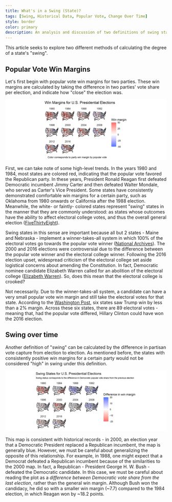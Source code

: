 ```yaml
---
title: What's in a Swing (State)?
tags: [Swing, Historical Data, Popular Vote, Change Over Time]
style: border
color: primary
description: An analysis and discussion of two definitions of swing states and their explanatory validity.
---
```


This article seeks to explore two different methods of calculating the degree of a state's "swing".

## Popular Vote Win Margins

Let's first begin with popular vote win margins for two parties. These win margins are calculated by taking the difference in two parties' vote share per election, and indicate how "close" the election was.

![](img/PV_margins_general.png)

First, we can take note of some high-level trends. In the years 1980 and 1984, most states are colored red, indicating that the popular vote favored the Republican party. In these years, President Ronald Reagan first defeated Democratic incumbent Jimmy Carter and then defeated Walter Mondale, who served as Carter's Vice President. Some states have consistently demonstrated comfortable win margins for a certain party, such as Oklahoma from 1980 onwards or California after the 1988 election. Meanwhile, the white- or faintly- colored states represent "swing" states in the manner that they are commonly understood: as states whose outcomes have the ability to affect electoral college votes, and thus the overall general election ([FiveThirtyEight](https://fivethirtyeight.com/features/arizona-is-probably-not-a-swing-state/)).

Swing states in this sense are important because all but 2 states - Maine and Nebraska - implement a winner-takes-all system in which 100% of the electoral votes go towards the popular vote winner ([National Archives](https://www.archives.gov/electoral-college/allocation)). The 2000 and 2016 elections were controversial due to the difference between the popular vote winner and the electoral college winner. Following the 2016 election upset, widespread criticism of the electoral college set aside logistical concerns about amending the Constitution. In fact, Democratic nominee candidate Elizabeth Warren called for an abolition of the electoral college ([Elizabeth Warren](https://elizabethwarren.com/plans/electoral-college)). So, does this mean that the electoral college is crooked?

Not necessarily. Due to the winner-takes-all system, a candidate can have a very small popular vote win margin and still take the electoral votes for that state. According to the [Washington Post](https://www-washingtonpost-com.ezp-prod1.hul.harvard.edu/graphics/politics/2016-election/swing-state-margins/), six states saw Trump win by less than a 2% margin. Across these six states, there are 89 electoral votes - meaning that, had the popular vote differed, Hillary Clinton could have won the 2016 election.

## Swing over time

Another definition of "swing" can be calculated by the difference in partisan vote capture from election to election. As mentioned before, the states with consistently positive win margins for a certain party would not be considered "high" in swing under this definition. 

![](img/swing.png)

This map is consistent with historical records - in 2000, an election year that a Democratic President replaced a Republican incumbent, the map is generally blue. However, we must be careful about generalizing the opposite of this relationship. For example, in 1988, one might expect that a Democrat defeated a Republican incumbent because of the similarities to the 2000 map. In fact, a Republican - President George H. W. Bush - defeated the Democratic candidate. In this case, we must be careful about reading the plot as a *difference between Democratic vote share from the last election*, rather than the general win margin. Although Bush won the candidacy, he did so with a smaller win margin (~7.7) compared to the 1984 election, in which Reagan won by ~18.2 points.

